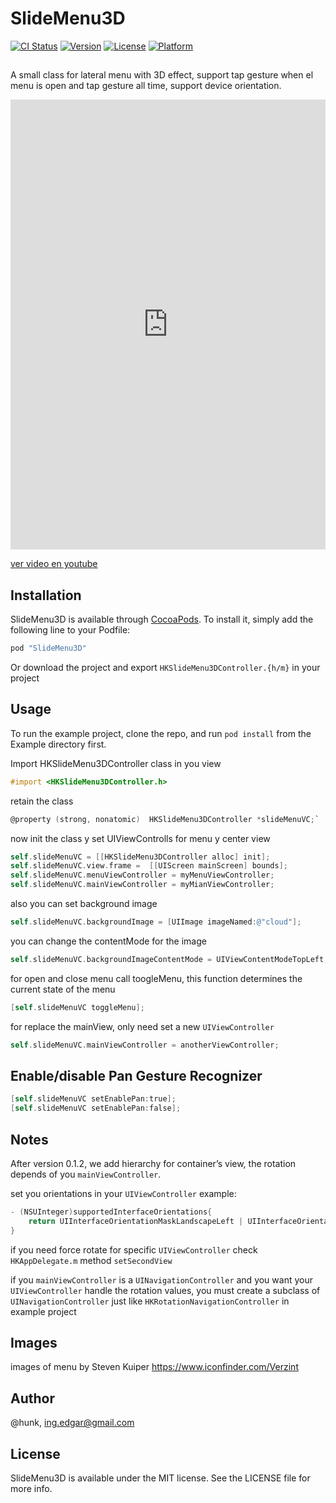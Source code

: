 # SlideMenu3D

[![CI Status](http://img.shields.io/travis/hunk/SlideMenu3D.svg?style=flat)](https://travis-ci.org/hunk/SlideMenu3D)
[![Version](https://img.shields.io/cocoapods/v/SlideMenu3D.svg?style=flat)](http://cocoapods.org/pods/SlideMenu3D)
[![License](https://img.shields.io/cocoapods/l/SlideMenu3D.svg?style=flat)](http://cocoapods.org/pods/SlideMenu3D)
[![Platform](https://img.shields.io/cocoapods/p/SlideMenu3D.svg?style=flat)](http://cocoapods.org/pods/SlideMenu3D)

## 
A small class for lateral menu with 3D effect, support tap gesture when el menu is open and tap gesture all time, support device orientation.

<iframe class="imgur-embed" width="100%" height="720" frameborder="0" src="http://i.imgur.com/dlrUXTW.gifv#embed"></iframe>

[ver video en youtube](https://www.youtube.com/watch?v=1UyrVDaNDIg)

## Installation

SlideMenu3D is available through [CocoaPods](http://cocoapods.org). To install
it, simply add the following line to your Podfile:

```ruby
pod "SlideMenu3D"
```

Or download the project and export `HKSlideMenu3DController.{h/m}` in your project

## Usage

To run the example project, clone the repo, and run `pod install` from the Example directory first.


Import HKSlideMenu3DController class in you view

```objective-c
#import <HKSlideMenu3DController.h>
```

retain the class

```objective-c
@property (strong, nonatomic)  HKSlideMenu3DController *slideMenuVC;`
```

now init the class y set UIViewControlls for menu y center view

```objective-c
self.slideMenuVC = [[HKSlideMenu3DController alloc] init];
self.slideMenuVC.view.frame =  [[UIScreen mainScreen] bounds];
self.slideMenuVC.menuViewController = myMenuViewController;
self.slideMenuVC.mainViewController = myMianViewController;
```

also you can set background image

```objective-c
self.slideMenuVC.backgroundImage = [UIImage imageNamed:@"cloud"];
```

you can change the contentMode for the image

```objective-c
self.slideMenuVC.backgroundImageContentMode = UIViewContentModeTopLeft;
```
for open and close menu call toogleMenu, this function determines the current state of the menu

```objective-c
[self.slideMenuVC toggleMenu];
```

for replace the mainView, only need set a new `UIViewController`

```objective-c
self.slideMenuVC.mainViewController = anotherViewController;
```

## Enable/disable Pan Gesture Recognizer

```objective-c
[self.slideMenuVC setEnablePan:true];
[self.slideMenuVC setEnablePan:false];
```

## Notes
After version 0.1.2, we add hierarchy for container’s view, the rotation depends of you `mainViewController`.

set you orientations in your `UIViewController` example:

```objective-c
- (NSUInteger)supportedInterfaceOrientations{
    return UIInterfaceOrientationMaskLandscapeLeft | UIInterfaceOrientationMaskPortrait;
}
```

if you need force rotate for specific `UIViewController` check `HKAppDelegate.m` method `setSecondView`

if you `mainViewController` is a `UINavigationController` and you want your `UIViewController` handle the rotation values, you must create a subclass of `UINavigationController` just like `HKRotationNavigationController` in example project


## Images

images of menu by Steven Kuiper https://www.iconfinder.com/Verzint


## Author

@hunk, ing.edgar@gmail.com

## License

SlideMenu3D is available under the MIT license. See the LICENSE file for more info.
